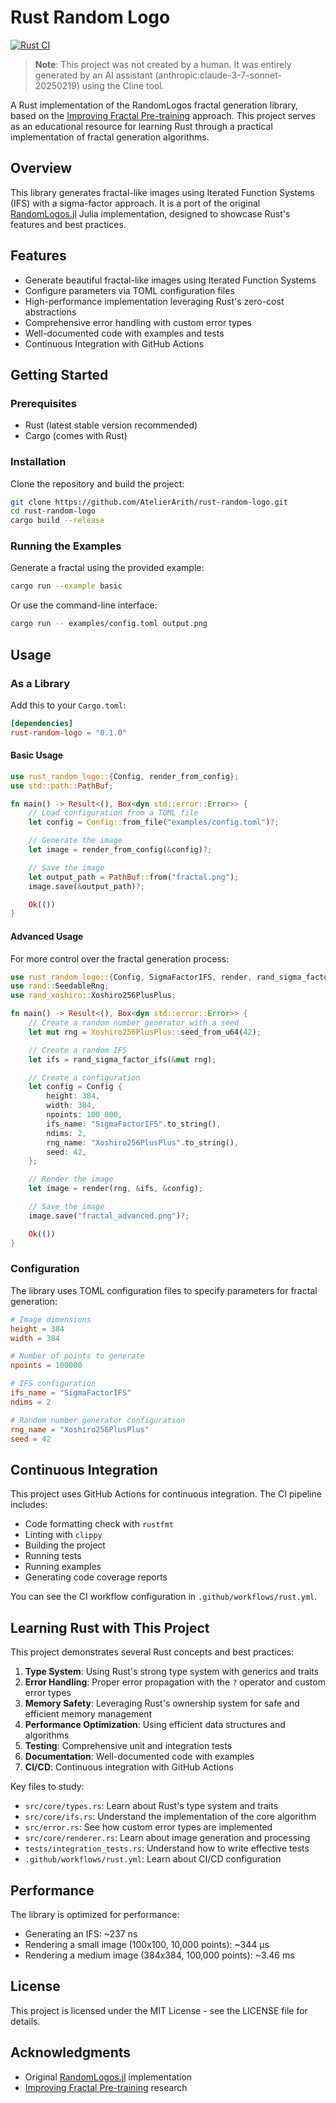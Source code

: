 # Rust Random Logo

[![Rust CI](https://github.com/AtelierArith/rust-random-logo/workflows/Rust%20CI/badge.svg)](https://github.com/AtelierArith/rust-random-logo/actions)

> **Note**: This project was not created by a human. It was entirely generated by an AI assistant (anthropic:claude-3-7-sonnet-20250219) using the Cline tool.

A Rust implementation of the RandomLogos fractal generation library, based on the [Improving Fractal Pre-training](http://catalys1.github.io/fractal-pretraining/) approach. This project serves as an educational resource for learning Rust through a practical implementation of fractal generation algorithms.

## Overview

This library generates fractal-like images using Iterated Function Systems (IFS) with a sigma-factor approach. It is a port of the original [RandomLogos.jl](https://github.com/AtelierArith/RandomLogos.jl) Julia implementation, designed to showcase Rust's features and best practices.

## Features

- Generate beautiful fractal-like images using Iterated Function Systems
- Configure parameters via TOML configuration files
- High-performance implementation leveraging Rust's zero-cost abstractions
- Comprehensive error handling with custom error types
- Well-documented code with examples and tests
- Continuous Integration with GitHub Actions

## Getting Started

### Prerequisites

- Rust (latest stable version recommended)
- Cargo (comes with Rust)

### Installation

Clone the repository and build the project:

```bash
git clone https://github.com/AtelierArith/rust-random-logo.git
cd rust-random-logo
cargo build --release
```

### Running the Examples

Generate a fractal using the provided example:

```bash
cargo run --example basic
```

Or use the command-line interface:

```bash
cargo run -- examples/config.toml output.png
```

## Usage

### As a Library

Add this to your `Cargo.toml`:

```toml
[dependencies]
rust-random-logo = "0.1.0"
```

#### Basic Usage

```rust
use rust_random_logo::{Config, render_from_config};
use std::path::PathBuf;

fn main() -> Result<(), Box<dyn std::error::Error>> {
    // Load configuration from a TOML file
    let config = Config::from_file("examples/config.toml")?;

    // Generate the image
    let image = render_from_config(&config)?;

    // Save the image
    let output_path = PathBuf::from("fractal.png");
    image.save(&output_path)?;

    Ok(())
}
```

#### Advanced Usage

For more control over the fractal generation process:

```rust
use rust_random_logo::{Config, SigmaFactorIFS, render, rand_sigma_factor_ifs};
use rand::SeedableRng;
use rand_xoshiro::Xoshiro256PlusPlus;

fn main() -> Result<(), Box<dyn std::error::Error>> {
    // Create a random number generator with a seed
    let mut rng = Xoshiro256PlusPlus::seed_from_u64(42);

    // Create a random IFS
    let ifs = rand_sigma_factor_ifs(&mut rng);

    // Create a configuration
    let config = Config {
        height: 384,
        width: 384,
        npoints: 100_000,
        ifs_name: "SigmaFactorIFS".to_string(),
        ndims: 2,
        rng_name: "Xoshiro256PlusPlus".to_string(),
        seed: 42,
    };

    // Render the image
    let image = render(rng, &ifs, &config);

    // Save the image
    image.save("fractal_advanced.png")?;

    Ok(())
}
```

### Configuration

The library uses TOML configuration files to specify parameters for fractal generation:

```toml
# Image dimensions
height = 384
width = 384

# Number of points to generate
npoints = 100000

# IFS configuration
ifs_name = "SigmaFactorIFS"
ndims = 2

# Random number generator configuration
rng_name = "Xoshiro256PlusPlus"
seed = 42
```

## Continuous Integration

This project uses GitHub Actions for continuous integration. The CI pipeline includes:

- Code formatting check with `rustfmt`
- Linting with `clippy`
- Building the project
- Running tests
- Running examples
- Generating code coverage reports

You can see the CI workflow configuration in `.github/workflows/rust.yml`.

## Learning Rust with This Project

This project demonstrates several Rust concepts and best practices:

1. **Type System**: Using Rust's strong type system with generics and traits
2. **Error Handling**: Proper error propagation with the `?` operator and custom error types
3. **Memory Safety**: Leveraging Rust's ownership system for safe and efficient memory management
4. **Performance Optimization**: Using efficient data structures and algorithms
5. **Testing**: Comprehensive unit and integration tests
6. **Documentation**: Well-documented code with examples
7. **CI/CD**: Continuous integration with GitHub Actions

Key files to study:

- `src/core/types.rs`: Learn about Rust's type system and traits
- `src/core/ifs.rs`: Understand the implementation of the core algorithm
- `src/error.rs`: See how custom error types are implemented
- `src/core/renderer.rs`: Learn about image generation and processing
- `tests/integration_tests.rs`: Understand how to write effective tests
- `.github/workflows/rust.yml`: Learn about CI/CD configuration

## Performance

The library is optimized for performance:

- Generating an IFS: ~237 ns
- Rendering a small image (100x100, 10,000 points): ~344 μs
- Rendering a medium image (384x384, 100,000 points): ~3.46 ms

## License

This project is licensed under the MIT License - see the LICENSE file for details.

## Acknowledgments

- Original [RandomLogos.jl](https://github.com/AtelierArith/RandomLogos.jl) implementation
- [Improving Fractal Pre-training](http://catalys1.github.io/fractal-pretraining/) research
